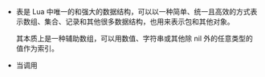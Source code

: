 - 表是 Lua 中唯一的和强大的数据结构，可以以一种简单、统一且高效的方式表示数组、集合、记录和其他很多数据结构，也用来表示包和其他对象。

  其本质上是一种辅助数组，可以用数值、字符串或其他除 nil 外的任意类型的值作为索引。

- 当调用